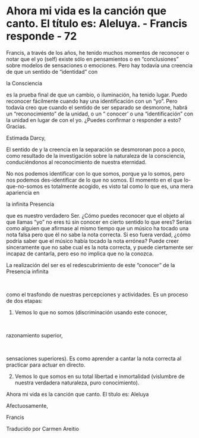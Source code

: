 # Ahora mi vida es la canción que canto. El título es: Aleluya. - Francis responde - 72 

Francis, a trav&eacute;s de los a&ntilde;os, he tenido muchos momentos de reconocer o notar que el yo (self) existe s&oacute;lo en pensamientos o en &ldquo;conclusiones&rdquo; sobre modelos de sensaciones o emociones. Pero hay todav&iacute;a una creencia de que un sentido de &ldquo;identidad&rdquo; con 

la Consciencia

 es la prueba final de que un cambio, o iluminaci&oacute;n, ha tenido lugar. Puedo reconocer f&aacute;cilmente cuando hay una identificaci&oacute;n con un &ldquo;yo&rdquo;. Pero todav&iacute;a creo que cuando el sentido de ser separado se desmorone, habr&aacute; un &ldquo;reconocimiento&rdquo; de la unidad, o un &ldquo; conocer&rsquo; o una &ldquo;identificaci&oacute;n&rdquo; con la unidad en lugar de con el yo. &iquest;Puedes confirmar o responder a esto? Gracias.

Estimada Darcy,

El sentido de y la creencia en la separaci&oacute;n se desmoronan poco a poco, como resultado de la investigaci&oacute;n sobre la naturaleza de la consciencia, conduci&eacute;ndonos al reconocimiento de nuestra eternidad. 

No nos podemos identificar con lo que somos, porque ya lo somos, pero nos podemos des-identificar de lo que no somos. El momento en el que lo-que-no-somos es totalmente acogido, es visto tal como lo que es, una mera apariencia en 

la infinita Presencia

 que es nuestro verdadero Ser. &iquest;C&oacute;mo puedes reconocer que el objeto al que llamas &ldquo;yo&rdquo; no eres t&uacute; sin conocer en cierto sentido lo que eres? Ser&iacute;as como alguien que afirmase al mismo tiempo que un m&uacute;sico ha tocado una nota falsa pero que &eacute;l no sabe la nota correcta. Si eso fuera verdad, &iquest;c&oacute;mo podr&iacute;a saber que el m&uacute;sico hab&iacute;a tocado la nota err&oacute;nea? Puede creer sinceramente que no sabe cual es la nota correcta, y puede ciertamente ser incapaz de cantarla, pero eso no implica que no la conozca.

La realizaci&oacute;n del ser es el redescubrimiento de este &ldquo;conocer&rdquo; de la Presencia infinita

&nbsp; 

como el trasfondo de nuestras percepciones y actividades. Es un proceso de dos etapas:

1. Vemos lo que no somos (discriminaci&oacute;n usando este conocer,

&nbsp; 

razonamiento superior,

&nbsp; 

sensaciones superiores). Es como aprender a cantar la nota correcta al practicar para actuar en directo.

2. Vemos lo que somos en su total libertad e inmortalidad (vislumbre de nuestra verdadera naturaleza, puro conocimiento).

Ahora mi vida es la canci&oacute;n que canto. El t&iacute;tulo es: Aleluya

Afectuosamente, 

Francis

Traducido por Carmen Areitio

